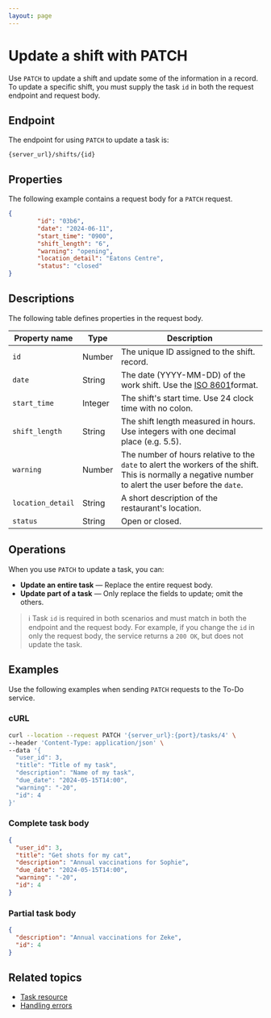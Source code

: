 ```yaml
---
layout: page
---
```


# Update a shift with PATCH

Use `PATCH` to update a shift and update some of the information in a record. To update a specific shift, you must supply the task `id` in both the request endpoint and request body.

## Endpoint

The endpoint for using `PATCH` to update a task is:

```
{server_url}/shifts/{id}
```

## Properties

The following example contains a request body for a `PATCH` request.

```json
{
        "id": "03b6",
        "date": "2024-06-11",
        "start_time": "0900",
        "shift_length": "6",
        "warning": "opening",
        "location_detail": "Eatons Centre",
        "status": "closed"
}
```

## Descriptions

The following table defines properties in the request body.

| Property name | Type   | Description                                                                                                                                                 |
| ------------- | ------ | ------------------------- |
| `id`     | Number | The unique ID assigned to the shift. record.  |
| `date`    | String | The date (YYYY-MM-DD) of the work shift. Use the [ISO 8601](https://en.wikipedia.org/wiki/ISO_8601)format.|
| `start_time` | Integer | The shift's start time. Use 24 clock time with no colon.|
| `shift_length` | String | The shift length measured in hours. Use integers with one decimal place (e.g. 5.5).|
| `warning`     | Number | The number of hours relative to the `date` to alert the workers of the shift. This is normally a negative number to alert the user before the `date`. |
| `location_detail`  | String | A short description of the restaurant's location.|
| `status`  | String | Open or closed.|

## Operations

When you use `PATCH` to update a task, you can:

* **Update an entire task** — Replace the entire request body.
* **Update part of a task** — Only replace the fields to update; omit the others. 

> ℹ️ Task `id` is required in both scenarios and must match in both the endpoint and the request body. For example, if you change the `id` in only the request body, the service returns a `200 OK`, but does not update the task. 

## Examples

Use the following examples when sending `PATCH` requests to the To-Do service.

### cURL

```bash
curl --location --request PATCH '{server_url}:{port}/tasks/4' \
--header 'Content-Type: application/json' \
--data '{
  "user_id": 3,
  "title": "Title of my task",
  "description": "Name of my task",
  "due_date": "2024-05-15T14:00",
  "warning": "-20",
  "id": 4
}'
```

### Complete task body

```json
{
  "user_id": 3,
  "title": "Get shots for my cat", 
  "description": "Annual vaccinations for Sophie", 
  "due_date": "2024-05-15T14:00", 
  "warning": "-20",
  "id": 4
}
```
### Partial task body

```json
{
  "description": "Annual vaccinations for Zeke",
  "id": 4
}
```
## Related topics

- [Task resource](task.md)
- [Handling errors](handling-errors.md)